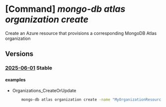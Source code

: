 # [Command] _mongo-db atlas organization create_

Create an Azure resource that provisions a corresponding MongoDB Atlas organization

## Versions

### [2025-06-01](/Resources/mgmt-plane/L3N1YnNjcmlwdGlvbnMve30vcmVzb3VyY2Vncm91cHMve30vcHJvdmlkZXJzL21vbmdvZGIuYXRsYXMvb3JnYW5pemF0aW9ucy97fQ==/2025-06-01.xml) **Stable**

<!-- mgmt-plane /subscriptions/{}/resourcegroups/{}/providers/mongodb.atlas/organizations/{} 2025-06-01 -->

#### examples

- Organizations_CreateOrUpdate
    ```bash
        mongo-db atlas organization create -name "MyOrganizationResourceName" --resource-group "MyResourceGroup" --location "eastus" --subscription "abcd1234-5678-90ab-cdef-12345678abcd"--user {"first-name":"John","last-name":"Doe","email-address":"test@email.com"}" --marketplace "{"subscription-id":"abcd1234-5678-90ab-cdef-12345678abcd","offer-details":{"publisher-id":"mongodb","offer-id":"mongodb_atlas_azure_native_prod","plan-id":"private_plan","plan-name":"Pay as You Go (Free) (Private)","term-unit":"P1M","term-id":"gmz7xq9ge3py"}}" --partner-properties "{"organization-name":"partner-org-name"}"
    ```

